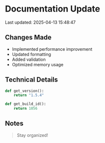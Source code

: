 # Documentation Update

Last updated: 2025-04-13 15:48:47

## Changes Made
- Implemented performance improvement
- Updated formatting
- Added validation
- Optimized memory usage

## Technical Details
```python
def get_version():
    return "1.5.4"

def get_build_id():
    return 1056
```

## Notes
> Stay organized!
